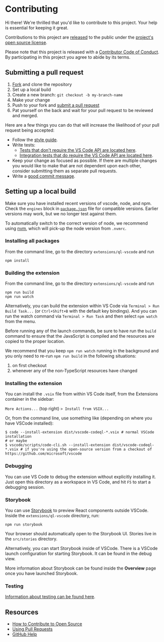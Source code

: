 # Contributing

[fork]: https://github.com/github/vscode-codeql/fork
[pr]: https://github.com/github/vscode-codeql/compare
[style]: https://github.com/microsoft/vscode-webview-ui-toolkit
[code-of-conduct]: CODE_OF_CONDUCT.md

Hi there! We're thrilled that you'd like to contribute to this project. Your help is essential for keeping it great.

Contributions to this project are [released](https://help.github.com/articles/github-terms-of-service/#6-contributions-under-repository-license) to the public under the [project's open source license](LICENSE.md).

Please note that this project is released with a [Contributor Code of Conduct][code-of-conduct]. By participating in this project you agree to abide by its terms.

## Submitting a pull request

1. [Fork][fork] and clone the repository
1. Set up a local build
1. Create a new branch: `git checkout -b my-branch-name`
1. Make your change
1. Push to your fork and [submit a pull request][pr]
1. Pat yourself on the back and wait for your pull request to be reviewed and merged.

Here are a few things you can do that will increase the likelihood of your pull request being accepted:

* Follow the [style guide][style].
* Write tests:
  * [Tests that don't require the VS Code API are located here](extensions/ql-vscode/test).
  * [Integration tests that do require the VS Code API are located here](extensions/ql-vscode/src/vscode-tests).
* Keep your change as focused as possible. If there are multiple changes you would like to make that are not dependent upon each other, consider submitting them as separate pull requests.
* Write a [good commit message](https://tbaggery.com/2008/04/19/a-note-about-git-commit-messages.html).

## Setting up a local build

Make sure you have installed recent versions of vscode, node, and npm. Check the `engines` block in [`package.json`](https://github.com/github/vscode-codeql/blob/main/extensions/ql-vscode/package.json) file for compatible versions. Earlier versions may work, but we no longer test against them.

To automatically switch to the correct version of node, we recommend using [nvm](https://github.com/nvm-sh/nvm), which will pick-up the node version from `.nvmrc`.

### Installing all packages

From the command line, go to the directory `extensions/ql-vscode` and run

```shell
npm install
```

### Building the extension

From the command line, go to the directory `extensions/ql-vscode` and run

```shell
npm run build
npm run watch
```

Alternatively, you can build the extension within VS Code via `Terminal > Run Build Task...` (or `Ctrl+Shift+B` with the default key bindings). And you can run the watch command via `Terminal > Run Task` and then select `npm watch` from the menu.

Before running any of the launch commands, be sure to have run the `build` command to ensure that the JavaScript is compiled and the resources are copied to the proper location.

We recommend that you keep `npm run watch` running in the background and you only need to re-run `npm run build` in the following situations:

1. on first checkout
2. whenever any of the non-TypeScript resources have changed

### Installing the extension

You can install the `.vsix` file from within VS Code itself, from the Extensions container in the sidebar:

`More Actions...` (top right) `> Install from VSIX...`

Or, from the command line, use something like (depending on where you have VSCode installed):

```shell
$ code --install-extension dist/vscode-codeql-*.vsix # normal VSCode installation
# or maybe
$ vscode/scripts/code-cli.sh --install-extension dist/vscode-codeql-*.vsix # if you're using the open-source version from a checkout of https://github.com/microsoft/vscode
```

### Debugging

You can use VS Code to debug the extension without explicitly installing it. Just open this directory as a workspace in VS Code, and hit `F5` to start a debugging session.

### Storybook

You can use [Storybook](https://storybook.js.org/) to preview React components outside VSCode. Inside the `extensions/ql-vscode` directory, run:

```shell
npm run storybook
```

Your browser should automatically open to the Storybook UI. Stories live in the `src/stories` directory.

Alternatively, you can start Storybook inside of VSCode. There is a VSCode launch configuration for starting Storybook. It can be found in the debug view.

More information about Storybook can be found inside the **Overview** page once you have launched Storybook.

### Testing

[Information about testing can be found here](./docs/testing.md).

## Resources

* [How to Contribute to Open Source](https://opensource.guide/how-to-contribute/)
* [Using Pull Requests](https://help.github.com/articles/about-pull-requests/)
* [GitHub Help](https://help.github.com)
